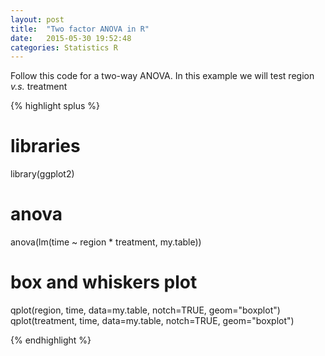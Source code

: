```yaml
---
layout: post
title:  "Two factor ANOVA in R"
date:   2015-05-30 19:52:48
categories: Statistics R
---
```


Follow this code for a two-way ANOVA. In this example we will test region *v.s.* treatment

{% highlight splus %}
# libraries
library(ggplot2)

# anova
anova(lm(time ~ region * treatment, my.table))

# box and whiskers plot
qplot(region, time, data=my.table, notch=TRUE, geom="boxplot")
qplot(treatment, time, data=my.table, notch=TRUE, geom="boxplot")

{% endhighlight %}


